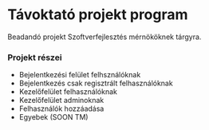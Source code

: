 # Távoktató projekt program

Beadandó projekt Szoftverfejlesztés mérnököknek tárgyra.

### Projekt részei
 - Bejelentkezési felület felhsználóknak
 - Bejelentkezés csak regisztrált felhasználóknak
 - Kezelőfelület felhasználóknak
 - Kezelőfelület adminoknak
 - Felhasználók hozzáadása
 - Egyebek (SOON TM) 
